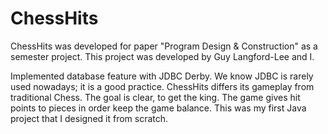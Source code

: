 ChessHits
=========
ChessHits was developed for paper "Program Design & Construction" as a semester project. This project was developed by Guy Langford-Lee and I.

Implemented database feature with JDBC Derby. We know JDBC is rarely used nowadays; it is a good practice. ChessHits differs its gameplay from traditional Chess. The goal is clear, to get the king. The game gives hit points to pieces in order keep the game balance. This was my first Java project that I designed it from scratch. 
